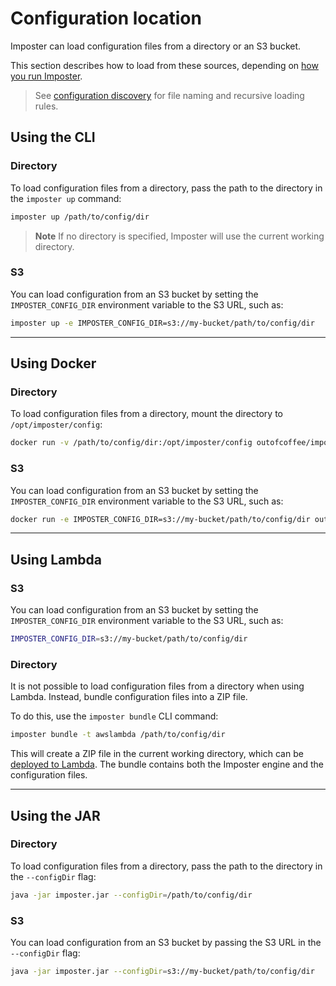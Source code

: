 # Configuration location

Imposter can load configuration files from a directory or an S3 bucket.

This section describes how to load from these sources, depending on [how you run Imposter](getting_started.md).

> See [configuration discovery](config_discovery.md) for file naming and recursive loading rules.

## Using the CLI

### Directory

To load configuration files from a directory, pass the path to the directory in the `imposter up` command:

```bash
imposter up /path/to/config/dir
```

> **Note**
> If no directory is specified, Imposter will use the current working directory.

### S3

You can load configuration from an S3 bucket by setting the `IMPOSTER_CONFIG_DIR` environment variable to the S3 URL, such as:

```bash
imposter up -e IMPOSTER_CONFIG_DIR=s3://my-bucket/path/to/config/dir 
```

---

## Using Docker

### Directory

To load configuration files from a directory, mount the directory to `/opt/imposter/config`:

```bash
docker run -v /path/to/config/dir:/opt/imposter/config outofcoffee/imposter
```

### S3

You can load configuration from an S3 bucket by setting the `IMPOSTER_CONFIG_DIR` environment variable to the S3 URL, such as:

```bash
docker run -e IMPOSTER_CONFIG_DIR=s3://my-bucket/path/to/config/dir outofcoffee/imposter
```

---

## Using Lambda

### S3

You can load configuration from an S3 bucket by setting the `IMPOSTER_CONFIG_DIR` environment variable to the S3 URL, such as:

```bash
IMPOSTER_CONFIG_DIR=s3://my-bucket/path/to/config/dir
```

### Directory

It is not possible to load configuration files from a directory when using Lambda. Instead, bundle configuration files into a ZIP file.

To do this, use the `imposter bundle` CLI command:

```bash
imposter bundle -t awslambda /path/to/config/dir
```

This will create a ZIP file in the current working directory, which can be [deployed to Lambda](run_imposter_aws_lambda.md). The bundle contains both the Imposter engine and the configuration files.

---

## Using the JAR

### Directory

To load configuration files from a directory, pass the path to the directory in the `--configDir` flag:

```bash
java -jar imposter.jar --configDir=/path/to/config/dir
```

### S3

You can load configuration from an S3 bucket by passing the S3 URL in the `--configDir` flag:

```bash
java -jar imposter.jar --configDir=s3://my-bucket/path/to/config/dir
```
